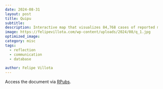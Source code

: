 ```yaml
---
date: 2024-08-31
layout: post
title: Quipu 
subtitle: 
description: Interactive map that visualizes 84,768 cases of reported missing persons cases from 1921 to 2016 across 1,028 municipalities. This was created by merging data from the Colombian National Search Unit of Missing Persons (UBPD) and the National Administrative Department of Statistics (DANE).
image: https://felipevillota.com/wp-content/uploads/2024/08/q_1.jpg
optimized_image: 
category: misc
tags:
  - reflection
  - communication
  - database 
 
author: Felipe Villota 
---
```


Access the document via <a href="https://rpubs.com/FelipeVillota/map_missing_col" target="_blank" class="creator">RPubs</a>.

